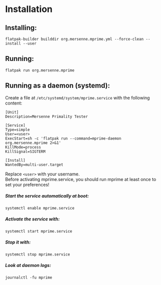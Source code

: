 # Installation

## Installing:
```
flatpak-builder builddir org.mersenne.mprime.yml --force-clean --install --user
```

## Running:
```
flatpak run org.mersenne.mprime
```

## Running as a daemon (systemd):
Create a file at `/etc/systemd/system/mprime.service` with the following content:
```
[Unit]
Description=Mersenne Primality Tester

[Service]
Type=simple
User=<user>
ExecStart=sh -c 'flatpak run --command=mprime-daemon org.mersenne.mprime 2>&1'
KillMode=process
KillSignal=SIGTERM

[Install]
WantedBy=multi-user.target
```
Replace `<user>` with your username.  
Before activating mprime.service, you should run mprime at least once
to set your preferences!


##### Start the service automatically at boot:
```
systemctl enable mprime.service
```

##### Activate the service with:
```
systemctl start mprime.service
```

##### Stop it with:
```
systemctl stop mprime.service
```

##### Look at daemon logs:
```
journalctl -fu mprime
```
